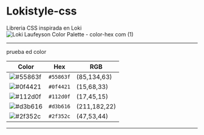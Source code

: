 # Lokistyle-css
Libreria CSS inspirada en Loki
![Loki Laufeyson Color Palette - color-hex com (1)](https://github.com/user-attachments/assets/e223e67a-8f0b-47f6-9e11-2abc6b1c64b8)


---
prueba ed color

| Color | Hex | RGB |
|-------|-----|-----|
| ![#55863f](https://www.colorhexa.com/55863f.png) |`#55863f` | (85,134,63) |
| ![#0f4421](https://www.colorhexa.com/0f4421.png) |`#0f4421` | (15,68,33) |
| ![#112d0f](https://www.colorhexa.com/112d0f.png) |`#112d0f` | (17,45,15) |
| ![#d3b616](https://www.colorhexa.com/d3b616.png) |`#d3b616` | (211,182,22) |
| ![#2f352c](https://www.colorhexa.com/2f352c.png) |`#2f352c` | (47,53,44) |

-----
